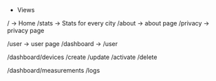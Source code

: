* Views

/ -> Home
/stats -> Stats for every city
/about -> about page
/privacy -> privacy page

/user -> user page
/dashboard -> /user

/dashboard/devices
/create
/update
/activate
/delete

/dashboard/measurements
/logs


